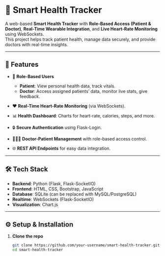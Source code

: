 # 🏥 Smart Health Tracker  

A web-based **Smart Health Tracker** with **Role-Based Access (Patient & Doctor)**, **Real-Time Wearable Integration**, and **Live Heart-Rate Monitoring** using WebSockets.  
This project helps track patient health, manage data securely, and provide doctors with real-time insights.  

---

## 🚀 Features  

- 👤 **Role-Based Users**  
  - **Patient**: View personal health data, track vitals.  
  - **Doctor**: Access assigned patients’ data, monitor live stats, give feedback.  

- ❤️ **Real-Time Heart-Rate Monitoring** (via WebSockets).  
- 📊 **Health Dashboard**: Charts for heart-rate, calories, steps, and more.  
- 🔒 **Secure Authentication** using Flask-Login.  
- 🧑‍🤝‍🧑 **Doctor-Patient Management** with role-based access control.  
- 🌐 **REST API Endpoints** for easy data integration.  

---

## 🛠 Tech Stack  

- **Backend**: Python (Flask, Flask-SocketIO)  
- **Frontend**: HTML, CSS, Bootstrap, JavaScript  
- **Database**: SQLite (can be replaced with MySQL/PostgreSQL)  
- **Realtime**: WebSockets (Flask-SocketIO)  
- **Visualization**: Chart.js  

---

## ⚙️ Setup & Installation  

1. **Clone the repo**  
   ```bash
   git clone https://github.com/your-username/smart-health-tracker.git
   cd smart-health-tracker
